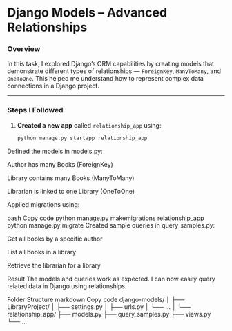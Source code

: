 # Django Models – Advanced Relationships

### Overview
In this task, I explored Django’s ORM capabilities by creating models that demonstrate different types of relationships — `ForeignKey`, `ManyToMany`, and `OneToOne`. This helped me understand how to represent complex data connections in a Django project.

---

### Steps I Followed

1. **Created a new app** called `relationship_app` using:
   ```bash
   python manage.py startapp relationship_app
Defined the models in models.py:

Author has many Books (ForeignKey)

Library contains many Books (ManyToMany)

Librarian is linked to one Library (OneToOne)

Applied migrations using:

bash
Copy code
python manage.py makemigrations relationship_app
python manage.py migrate
Created sample queries in query_samples.py:

Get all books by a specific author

List all books in a library

Retrieve the librarian for a library

Result
The models and queries work as expected. I can now easily query related data in Django using relationships.

Folder Structure
markdown
Copy code
django-models/
│
├── LibraryProject/
│   ├── settings.py
│   ├── urls.py
│   └── ...
│
└── relationship_app/
    ├── models.py
    ├── query_samples.py
    ├── views.py
    └── ...

